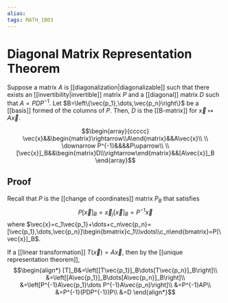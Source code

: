 ```yaml
---
alias:
tags: MATH_1B03
---
```

# Diagonal Matrix Representation Theorem
Suppose a matrix $A$ is [[diagonalization|diagonalizable]] such that there exists an [[invertibility|invertible]] matrix $P$ and a [[diagonal]] matrix $D$ such that $A=PDP^{-1}$. Let $B=\left\{\vec{p_1},\dots,\vec{p_n}\right\}$ be a [[basis]] formed of the columns of $P$. Then, $D$ is the [[B-matrix]] for $\vec{x}\mapsto A\vec{x}$. 

$$\begin{array}{ccccc}
\vec{x}&&\begin{matrix}\rightarrow\\A\end{matrix}&&A\vec{x}\\
\\
\downarrow P^{-1}&&&&P\uparrow\\
\\
[\vec{x}]_B&&\begin{matrix}D\\\rightarrow\end{matrix}&&[A\vec{x}]_B
\end{array}$$

## Proof
Recall that $P$ is the [[change of coordinates]] matrix $P_B$ that satisfies
$$P[\vec{x}]_B=\vec{x}_j[\vec{x}]_B=P^{-1}\vec{x}$$
where $\vec{x}=c_1\vec{p_1}+\dots+c_n\vec{p_n}=[\vec{p_1},\dots,\vec{p_n}]\begin{bmatrix}c_1\\\vdots\\c_n\end{bmatrix}=P[\vec{x}]_B$. 

If a [[linear transformation]] $T(\vec{x})=A\vec{x}$, then by the [[unique representation theorem]],
$$\begin{align*}
[T]_B&=\left[[T\vec{p_1}]_B\dots[T\vec{p_n}]_B\right]\\
&=\left[[A\vec{p_1}]_B\dots[A\vec{p_n}]_B\right]\\
&=\left[P^{-1}A\vec{p_1}\dots P^{-1}A\vec{p_n}\right]\\
&=P^{-1}AP\\
&=P^{-1}(PDP^{-1})P\\
&=D
\end{align*}$$